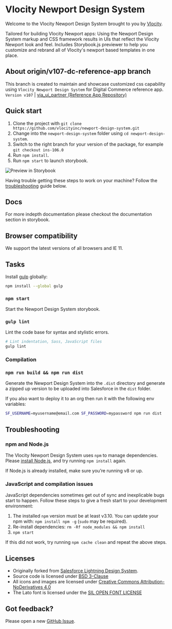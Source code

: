 # Vlocity Newport Design System

Welcome to the Vlocity Newport Design System brought to you by [Vlocity](https://vlocity.com).

Tailored for building Vlocity Newport apps: Using the Newport Design System markup and CSS framework results in UIs that reflect the Vlocity Newport look and feel. Includes Storybook.js previewer to help you customize and rebrand all of Vlocity's newport based templates in one place.

## About origin/v107-dc-reference-app branch

This branch is created to maintain and showcase customized css capability using `Vlocity Newport Design System` for Digital Commerce reference app. 
`Version v107` | [via_ui_partner (Reference App Repository)](https://github.com/sf-industries/via_ui_partner/branch/feature/reference-v107) 

## Quick start

1. Clone the project with `git clone https://github.com/vlocityinc/newport-design-system.git`
2. Change into the `newport-design-system` folder using `cd newport-design-system`.
3. Switch to the right branch for your version of the package, for example `git checkout ins-106.0`
4. Run `npm install`.
5. Run `npm start` to launch storybook.

![Preview in Storybook](./docs/previewer.v1.png)

Having trouble getting these steps to work on your machine? Follow the [troubleshooting](#troubleshooting) guide below.

## Docs

For more indepth documentation please checkout the documentation section in storybook.

## Browser compatibility

We support the latest versions of all browsers and IE 11.

## Tasks

Install [gulp](http://gulpjs.com/) globally:

```bash
npm install --global gulp
```

### `npm start`

Start the Newport Design System storybook.

### `gulp lint`

Lint the code base for syntax and stylistic errors.

```bash
# Lint indentation, Sass, JavaScript files
gulp lint
```

### Compilation

### `npm run build && npm run dist`

Generate the Newport Design System into the `.dist` directory and generate a zipped up version to be uploaded into Salesforce in the `dist` folder.

If you also want to deploy it to an org then run it with the following env variables:

```bash
SF_USERNAME=myusername@email.com SF_PASSWORD=mypassword npm run dist
```

## Troubleshooting

### npm and Node.js

The Vlocity Newport Design System uses `npm` to manage dependencies. Please [install Node.js](https://nodejs.org), and try running `npm install` again.

If Node.js is already installed, make sure you’re running v8 or up.

### JavaScript and compilation issues

JavaScript dependencies sometimes get out of sync and inexplicable bugs start to happen. Follow these steps to give a fresh start to your development environment:

1. The installed `npm` version must be at least v3.10. You can update your npm with: `npm install npm -g` (`sudo` may be required).
2. Re-install dependencies: `rm -Rf node_modules && npm install`
3. `npm start`

If this did not work, try running `npm cache clean` and repeat the above steps.

## Licenses

- Originally forked from [Salesforce Lightning Design System](https://lightningdesignsystem.com).
- Source code is licensed under [BSD 3-Clause](https://git.io/sfdc-license)
- All icons and images are licensed under [Creative Commons Attribution-NoDerivatives 4.0](https://github.com/vlocityinc/newport-design-system/blob/master/LICENSE-icons-images.txt)
- The Lato font is licensed under the [SIL OPEN FONT LICENSE](https://github.com/vlocityinc/newport-design-system/blob/master/LICENSE-font.txt)

## Got feedback?

Please open a new <a href="https://github.com/vlocityinc/newport-design-system/issues">GitHub Issue</a>.
